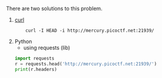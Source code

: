 There are two solutions to this problem.
1. [curl](https://curl.se/)
	```
		curl -I HEAD -i http://mercury.picoctf.net:21939/
	```
2. Python
	* using requests (lib)
	```python
	import requests
	r = requests.head('http://mercury.picoctf.net:21939/')
	print(r.headers)
	
	```	
	

